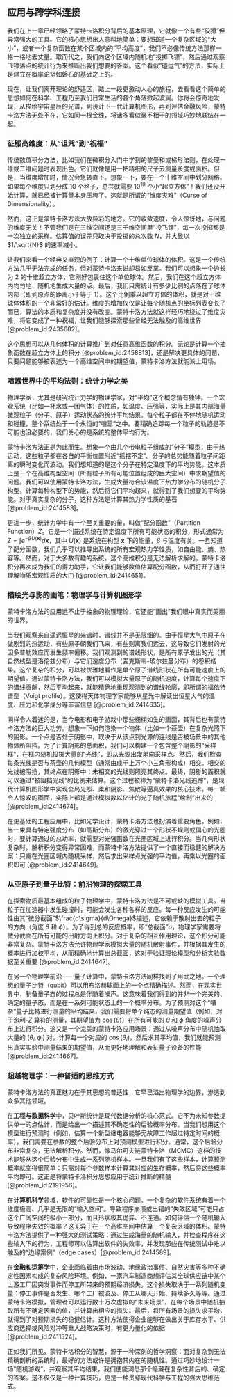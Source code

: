 ## 应用与跨学科连接

我们在上一章已经领略了蒙特卡洛积分背后的基本原理，它就像一个有些“狡猾”但异常强大的工具。它的核心思想出人意料地简单：要想知道一个复杂区域的“大小”，或者一个复杂函数在某个区域内的“平均高度”，我们不必像传统方法那样一格一格地去丈量。取而代之，我们向这个区域内随机地“投掷飞镖”，然后通过观察飞镖落点的统计行为来推断出我们想要的答案。这个看似“碰运气”的方法，实际上是建立在概率论坚如磐石的基础之上的。

现在，让我们离开理论的舒适区，踏上一段更激动人心的旅程，去看看这个简单的思想如何在科学、工程乃至我们日常生活的各个角落掀起波澜。你将会惊奇地发现，从描绘宇宙星辰的光谱，到设计下一代计算机图形，再到评估金融风险，蒙特卡洛方法无处不在，它如同一根金线，将诸多看似毫不相干的领域巧妙地联结在一起。

### 征服高维度：从“诅咒”到“祝福”

传统数值积分方法，比如我们在微积分入门中学到的黎曼和或梯形法则，在处理一维或二维问题时表现出色。它们就像是用一把精细的尺子去测量长度或面积。但是，当维度增加时，情况会急转直下。想象一下，要在一个十维空间中划分网格。如果每个维度只划分成 10 个格子，总共就需要 $10^{10}$ 个小“超立方体”！我们还没开始计算，就已经被计算量本身压垮了。这就是所谓的“维度灾难”（Curse of Dimensionality）。

然而，这正是蒙特卡洛方法大放异彩的地方。它的收敛速度，令人惊讶地，与问题的维度无关！不管我们是在三维空间还是三千维空间里“投飞镖”，每一次投掷都是一次独立的采样。估算值的误差只取决于投掷的总次数 $N$，并大致以 $1/\sqrt{N}$ 的速率减小。

让我们来看一个经典又直观的例子：计算一个十维单位球体的体积。这是一个传统方法几乎无法完成的任务，但对蒙特卡洛来说却易如反掌。我们可以想象一个边长为 2 的十维超立方体，它刚好包裹住这个单位球体。然后，我们在这个超立方体内均匀地、随机地生成大量的点。最后，我们只需统计有多少比例的点落在了球体内部（即到原点的距离小于等于 1）。这个比例乘以超立方体的体积，就是对十维球体体积的一个非常好的估计。维度的增加仅仅是让每个随机点的坐标列表变长了而已，算法的本质和复杂度并没有改变。蒙特卡洛方法就这样轻巧地绕过了维度灾难，将它变成了一种祝福，让我们能够探索那些曾经无法触及的高维世界 [@problem_id:2435682]。

这个思想可以从几何体积的计算推广到对任意高维函数的积分。无论是计算一个抽象函数在超立方体上的积分 [@problem_id:2458813]，还是解决更具体的问题，只要问题能够被表述为一个高维空间中的期望值，蒙特卡洛方法就能派上用场。

### 喧嚣世界中的平均法则：统计力学之美

物理学家，尤其是研究统计力学的物理学家，对“平均”这个概念情有独钟。一个宏观系统（比如一杯水或一团气体）的性质，如温度、压强等，实际上是其内部海量微观粒子（分子、原子）运动状态的统计平均结果。每个粒子都在不停地随机运动和碰撞，整个系统处于一个永恒的“喧嚣”之中。要精确追踪每一个粒子的轨迹是不可能也没必要的，我们关心的是系统的整体平均行为。

蒙特卡洛方法正是为此而生。想象一个由几个带电粒子组成的“分子”模型，由于热运动，这些粒子都在各自的平衡位置附近“摇摆不定”。分子的总势能随着粒子间距离的瞬时变化而波动。我们想知道的是这个分子在特定温度下的平均势能。这本质上是一个在高维构型空间（所有粒子所有可能位置组成的巨大空间）中求期望值的问题。我们可以使用蒙特卡洛方法，生成大量符合该温度下热力学分布的随机分子构型，计算每种构型下的势能，然后将它们平均起来，就得到了我们想要的平均势能。对于真实复杂的分子，这种方法是计算其热力学性质的基石 [@problem_id:2414583]。

更进一步，统计力学中有一个至关重要的量，叫做“配分函数”（Partition Function）$Z$。它是一个描述系统在特定温度下所有可能状态的积分，形式通常为 $Z = \int e^{-\beta U(\mathbf{x})} d\mathbf{x}$，其中 $U(\mathbf{x})$ 是系统在构型 $\mathbf{x}$ 下的能量，$\beta$ 与温度有关。一旦知道了配分函数，我们几乎可以推导出系统的所有宏观热力学性质，如自由能、熵、热容等。然而，对于大多数有趣的系统，这个高维积分是无法解析求解的。蒙特卡洛积分再次成为我们的得力助手，它让我们能够数值估算配分函数，从而打开了通往理解物质宏观性质的大门 [@problem_id:2414651]。

### 描绘光与影的画笔：物理学与计算机图形学

蒙特卡洛方法的应用远不止于抽象的物理理论，它还能“画出”我们眼中真实而美丽的世界。

当我们观察来自遥远恒星的光谱时，谱线并不是无限细的。由于恒星大气中原子在做剧烈的热运动，有些原子朝我们飞来，有些则离我们远去，这导致它们发射的光因多普勒效应而发生频率偏移。我们观测到的谱线形状，是所有原子发出的光（其自然线型是洛伦兹分布）与它们速度分布（麦克斯韦-玻尔兹曼分布）的卷积结果。这个复杂的积分，可以被优雅地看作是单个原子谱线形状在所有可能速度上的期望值。通过蒙特卡洛方法，我们可以模拟大量原子的随机速度，计算每个速度下的谱线贡献，然后平均起来，就能精确地重现观测到的谱线轮廓，即所谓的福依特谱型（Voigt profile）。这使得天体物理学家能够从星光中解读出恒星大气的温度、压力和化学成分等丰富信息 [@problem_id:2414635]。

同样令人着迷的是，当今电影和电子游戏中那些栩栩如生的画面，其背后也有蒙特卡洛方法的巨大功劳。想象一下如何渲染一个物体（比如一个茶壶）在复杂光照下的阴影。一个点是否处于阴影中，取决于从该点到光源的连线是否被场景中的其他物体所阻挡。为了计算阴影的总面积，我们可以构建一个包含整个阴影的“采样框”，在框内随机投掷大量的“光线”，即从光源出发射向采样点。然后，我们检查每条光线是否与茶壶的几何模型（通常由成千上万个小三角形构成）相交。相交的光线被阻挡，其终点在阴影中；未相交的光线则照亮其终点。最终，阴影的面积就可以通过“被阻挡光线”的比例来估算。这个过程被称为“蒙特卡洛光线追踪”，是现代计算机图形学中实现全局光照、柔和阴影、焦散等逼真效果的核心技术。每一帧令人惊叹的画面，实际上都是通过模拟数以亿计的光子随机旅程“绘制”出来的 [@problem_id:2414674]。

在更基础的工程应用中，比如光学设计，蒙特卡洛方法也扮演着重要角色。例如，当一束具有特定强度分布（如高斯分布）的激光穿过一个形状不规则或偏心的光圈时，要计算通过的总功率，就需要对光强函数在光圈区域上进行积分。当几何形状复杂时，解析积分变得异常困难，而蒙特卡洛方法提供了一个直接而稳健的解决方案：只需在光圈区域内随机采样，然后求出采样点光强的平均值，再乘以光圈的面积即可 [@problem_id:2414649]。

### 从亚原子到量子比特：前沿物理的探索工具

在探索物质最基本组成的粒子物理学中，蒙特卡洛方法是不可或缺的模拟工具。当粒子在加速器中发生碰撞时，可能会发生各种各样的反应。每一种反应发生的可能性由其“微分截面”$\frac{d\sigma}{d\Omega}$描述，它依赖于散射出去的粒子的方向（角度 $\theta$ 和 $\phi$）。为了得到总的反应概率，即“总截面”$\sigma$，物理学家需要将微分截面在所有可能的出射方向上积分。对于复杂的相互作用理论，这个积分可能非常复杂。蒙特卡洛方法允许物理学家模拟大量的随机散射事件，并根据其发生的概率进行加权平均，从而精确地计算出总截面，这对于验证理论模型和分析实验数据至关重要 [@problem_id:2414647]。

在另一个物理学前沿——量子计算中，蒙特卡洛方法同样找到了用武之地。一个理想的量子比特（qubit）可以用布洛赫球面上的一个点精确描述。然而，在现实世界中，制备量子态的过程总是伴随着噪声。这意味着我们得到的并非一个完美的、确定的量子态，而是在一系列可能状态上的一个概率分布。为了预测对这个“嘈杂”量子比特进行测量的平均结果，我们需要将单个纯态的测量期望值（例如，对于泡利-$Z$ 算符的测量，其期望值为 $\cos(\theta)$）在所有可能的 $\theta$ 和 $\phi$ 角度的噪声分布上进行积分。这又是一个完美的蒙特卡洛应用场景：通过从噪声分布中随机抽取大量的 $(\theta_i, \phi_i)$ 对，计算每一个对应的 $\cos(\theta_i)$，然后求其平均值，我们就能预测出真实实验中测量结果的期望值，从而更好地理解和表征量子设备的性能 [@problem_id:2414667]。

### 超越物理学：一种普适的思维方式

蒙特卡洛方法的真正魅力在于其思想的普适性，它早已溢出物理学的边界，渗透到众多其他领域。

在**工程与数据科学**中，贝叶斯统计是现代数据分析的核心范式。它不为未知参数提供单一的点估计，而是给出一个描述其不确定性的后验概率分布。当我们想用这个模型进行预测时（例如，估算一个新型继电器能够无故障工作超过特定时间的概率），我们需要在参数的整个后验分布上对预测模型进行积分。通常，这个后验分布非常复杂，无法解析积分。然而，像马尔可夫链蒙特卡洛（MCMC）这样的技术能够从这个后验分布中生成一系列随机样本。一旦我们有了这些样本，计算预测概率就变得很简单：只需对每个参数样本计算其对应的生存概率，然后将这些概率平均即可。这正是将蒙特卡洛积分思想应用于统计推断的精髓 [@problem_id:2191956]。

在**计算机科学**领域，软件的可靠性是一个核心问题。一个复杂的软件系统有着一个维度极高、几乎是无限的“输入空间”。导致程序崩溃或出错的“失效区域”可能只占这个广阔空间的极小一部分，而且形状极其诡异、不连通。如何评估一个随机输入导致程序失效的概率？这无异于在一个高维空间中估算一个复杂区域的体积。蒙特卡洛方法提供了一种强大的测试策略：通过生成海量的随机输入，并检查程序在这些输入下的行为，工程师可以估算出软件的失效率，并发现那些在传统测试中难以触及的“边缘案例”（edge cases）[@problem_id:2414589]。

在**金融和运筹学**中，企业面临着由市场波动、地缘政治事件、自然灾害等多种不确定性因素构成的复杂风险环境。例如，一家汽车制造商想评估其全球供应链中某个上游工厂因突发事件而停工所带来的预期经济损失。这个损失取决于一系列随机变量：停工事件是否发生、哪个工厂被波及、停工从哪天开始、持续多久等等。通过蒙特卡洛模拟，管理者可以运行数十万次虚拟的“未来场景”，在每个场景中随机抽取所有不确定因素的值，并计算出相应的损失。最后，将所有场景的损失求平均，就得到了对预期损失的稳健估计。这种方法使得企业能够在做出关于库存水平、供应商选择或风险对冲等重大战略决策时，有更为量化的依据 [@problem_id:2411524]。

正如我们所见，蒙特卡洛积分的智慧，源于一种深刻的哲学洞察：面对复杂到无法精确剖析的系统时，最好的方法或许是拥抱其内在的随机性。通过巧妙地设计一场“随机游戏”，并观察其平均结果，我们便能洞悉那个隐藏在复杂性背后的、确定的答案。这不仅仅是一种计算技巧，更是一种贯穿现代科学与工程的强大思维范式。